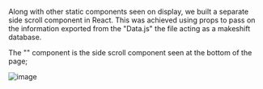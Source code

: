 Along with other static components seen on display, we built a separate side scroll component in React. This was achieved using props to pass on the information exported from the "Data.js" the file acting as a makeshift database.  

The "<Card/>" component is the side scroll component seen at the bottom of the page;

![image](https://github.com/user-attachments/assets/b1eb7d4a-d76c-40c0-b235-7c51857f02b8)

